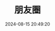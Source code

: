 ---
title: 朋友圈
date: 2024-08-15 20:49:20
comments: false
aside: false
top_img: false
type: "fcircle"
---
